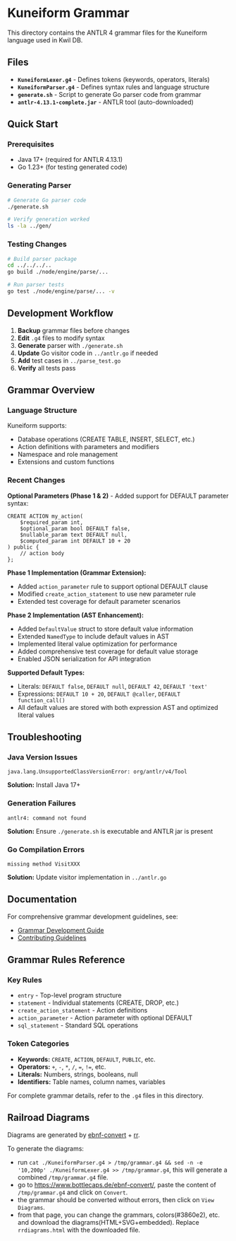 
# Kuneiform Grammar

This directory contains the ANTLR 4 grammar files for the Kuneiform language used in Kwil DB.

## Files

- **`KuneiformLexer.g4`** - Defines tokens (keywords, operators, literals)
- **`KuneiformParser.g4`** - Defines syntax rules and language structure  
- **`generate.sh`** - Script to generate Go parser code from grammar
- **`antlr-4.13.1-complete.jar`** - ANTLR tool (auto-downloaded)

## Quick Start

### Prerequisites

- Java 17+ (required for ANTLR 4.13.1)
- Go 1.23+ (for testing generated code)

### Generating Parser

```bash
# Generate Go parser code
./generate.sh

# Verify generation worked
ls -la ../gen/
```

### Testing Changes

```bash
# Build parser package
cd ../../../..
go build ./node/engine/parse/...

# Run parser tests
go test ./node/engine/parse/... -v
```

## Development Workflow

1. **Backup** grammar files before changes
2. **Edit** `.g4` files to modify syntax
3. **Generate** parser with `./generate.sh`
4. **Update** Go visitor code in `../antlr.go` if needed
5. **Add** test cases in `../parse_test.go`
6. **Verify** all tests pass

## Grammar Overview

### Language Structure

Kuneiform supports:
- Database operations (CREATE TABLE, INSERT, SELECT, etc.)
- Action definitions with parameters and modifiers
- Namespace and role management
- Extensions and custom functions

### Recent Changes

**Optional Parameters (Phase 1 & 2)** - Added support for DEFAULT parameter syntax:

```kuneiform
CREATE ACTION my_action(
    $required_param int,
    $optional_param bool DEFAULT false,
    $nullable_param text DEFAULT null,
    $computed_param int DEFAULT 10 + 20
) public {
    // action body
};
```

**Phase 1 Implementation (Grammar Extension):**
- Added `action_parameter` rule to support optional DEFAULT clause
- Modified `create_action_statement` to use new parameter rule
- Extended test coverage for default parameter scenarios

**Phase 2 Implementation (AST Enhancement):**
- Added `DefaultValue` struct to store default value information
- Extended `NamedType` to include default values in AST
- Implemented literal value optimization for performance
- Added comprehensive test coverage for default value storage
- Enabled JSON serialization for API integration

**Supported Default Types:**
- Literals: `DEFAULT false`, `DEFAULT null`, `DEFAULT 42`, `DEFAULT 'text'`
- Expressions: `DEFAULT 10 + 20`, `DEFAULT @caller`, `DEFAULT function_call()`
- All default values are stored with both expression AST and optimized literal values

## Troubleshooting

### Java Version Issues

```
java.lang.UnsupportedClassVersionError: org/antlr/v4/Tool
```
**Solution:** Install Java 17+

### Generation Failures

```
antlr4: command not found
```
**Solution:** Ensure `./generate.sh` is executable and ANTLR jar is present

### Go Compilation Errors

```
missing method VisitXXX
```
**Solution:** Update visitor implementation in `../antlr.go`

## Documentation

For comprehensive grammar development guidelines, see:
- [Grammar Development Guide](../../../docs/dev/grammar-development.md)
- [Contributing Guidelines](../../../../CONTRIBUTING.md#grammar-development)

## Grammar Rules Reference

### Key Rules

- `entry` - Top-level program structure
- `statement` - Individual statements (CREATE, DROP, etc.)
- `create_action_statement` - Action definitions
- `action_parameter` - Action parameter with optional DEFAULT
- `sql_statement` - Standard SQL operations

### Token Categories

- **Keywords:** `CREATE`, `ACTION`, `DEFAULT`, `PUBLIC`, etc.
- **Operators:** `+`, `-`, `*`, `/`, `=`, `!=`, etc.  
- **Literals:** Numbers, strings, booleans, null
- **Identifiers:** Table names, column names, variables

For complete grammar details, refer to the `.g4` files in this directory.

## Railroad Diagrams
Diagrams are generated by [ebnf-convert](https://github.com/GuntherRademacher/ebnf-convert) + [rr](https://github.com/GuntherRademacher/rr).

To generate the diagrams:
- run `cat ./KuneiformParser.g4 > /tmp/grammar.g4 && sed -n -e '10,200p' ./KuneiformLexer.g4 >> /tmp/grammar.g4`, this will generate a combined `/tmp/grammar.g4` file.
- go to https://www.bottlecaps.de/ebnf-convert/, paste the content of `/tmp/grammar.g4` and click on `Convert`.
- the grammar should be converted without errors, then click on `View Diagrams`.
- from that page, you can change the grammars, colors(#3860e2), etc. and download the diagrams(HTML+SVG+embedded). Replace `rrdiagrams.html` with the downloaded file.